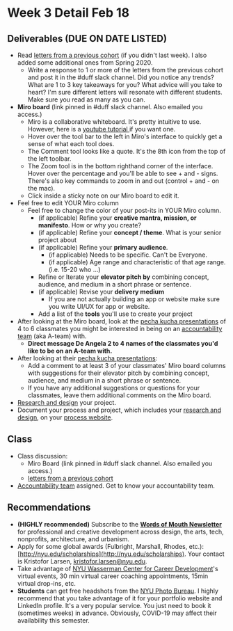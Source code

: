 # Week 3 Detail Feb 18

## Deliverables \(DUE ON DATE LISTED\)

* Read [letters from a previous cohort](https://drive.google.com/open?id=1Fr1cw72xTrvwSBTM6Bh9OU2XepJ1YNOk) \(if you didn't last week\). I also added some additional ones from Spring 2020.
  * Write a response to 1 or more of the letters from the previous cohort and post it in the \#duff slack channel. Did you notice any trends? What are 1 to 3 key takeaways for you? What advice will you take to heart? I'm sure different letters will resonate with different students. Make sure you read as many as you can.
* **Miro board** \(link pinned in \#duff slack channel. Also emailed you access.\) 
  * Miro is a collaborative whiteboard. It's pretty intuitive to use. However, here is a [youtube tutorial ](https://youtu.be/pULLAEmhSho?t=263)if you want one. 
  * Hover over the tool bar to the left in Miro's interface to quickly get a sense of what each tool does. 
  * The Comment tool looks like a quote. It's the 8th icon from the top of the left toolbar.
  * The Zoom tool is in the bottom righthand corner of the interface. Hover over the percentage and you'll be able to see + and - signs. There's also key commands to zoom in and out \(control + and - on the mac\). 
  * Click inside a sticky note on our Miro board to edit it. 
* Feel free to edit YOUR Miro column
  * Feel free to change the color of your post-its in YOUR Miro column.
    * \(if applicable\) Refine your **creative mantra, mission, or manifesto**. How or why you create?
    * \(if applicable\) Refine your **concept / theme**. What is your senior project about
    * \(if applicable\) Refine your **primary audience**. 
      * \(if applicable\) Needs to be specific. Can't be Everyone. 
      * \(if applicable\) Age range and characteristic of that age range. \(i.e. 15-20 who ...\) 
    * Refine or Iterate your **elevator pitch by** combining concept, audience, and medium in a short phrase or sentence.
    * \(if applicable\) Revise your **delivery medium**
      * If you are not actually building an app or website make sure you write UI/UX for app or website.
    * Add a list of the **tools** you'll use to create your project
* After looking at the Miro board, look at the [pecha kucha presentations](https://docs.google.com/document/d/1heIWOJUxQf3SznwbfG87WPuZw6iBFCSSI6UuPsSw2kA/edit) of 4 to 6 classmates you might be interested in being on an [accountability team](../assignments/accountability_partner.md) \(aka A-team\) with. 
  * **Direct message De Angela 2 to 4 names of the classmates you'd like to be on an A-team with.** 
* After looking at their [pecha kucha presentations](../pre-work/pecha_kucha.md):
  * Add a comment to at least 3 of your classmates' Miro board columns with suggestions for their elevator pitch by combining concept, audience, and medium in a short phrase or sentence.
  * If you have any additional suggestions or questions for your classmates, leave them additional comments on the Miro board.
* [Research and design](../project_plan/) your project.
* Document your process and project, which includes your [research and design](../project_plan/), on your [process website](../pre-work/website.md).

## Class

* Class discussion: 
  * Miro Board \(link pinned in \#duff slack channel. Also emailed you access.\)
  * [letters from a previous cohort](https://drive.google.com/open?id=1Fr1cw72xTrvwSBTM6Bh9OU2XepJ1YNOk)
* [Accountability team](../assignments/accountability_partner.md) assigned. Get to know your accountability team.

## Recommendations

* **\(HIGHLY recommended\)** Subscribe to the [**Words of Mouth Newsletter**](http://www.wordsofmouth.org/) for professional and creative development across design, the arts, tech, nonprofits, architecture, and urbanism.
* Apply for some global awards \(Fulbright, Marshall, Rhodes, etc.\): [http://nyu.edu/scholarships](http://nyu.edu/scholarships). Your contact is Kristofor Larsen, kristofor.larsen@nyu.edu.
* Take advantage of [NYU Wasserman Center for Career Development](https://www.nyu.edu/students/student-information-and-resources/career-development-and-jobs.html?__s=pvit1odzgzycp3tif89s)'s virtual events, 30 min virtual career coaching appointments, 15min virtual drop-ins, etc.
* **Students** can get free headshots from the [NYU Photo Bureau](https://www.nyu.edu/employees/resources-and-services/media-and-communications/photo-services/in-studio-headshots.html). I highly recommend that you take advantage of it for your portfolio website and LinkedIn profile. It's a very popular service. You just need to book it \(sometimes weeks\) in advance. Obviously, COVID-19 may affect their availability this semester.

